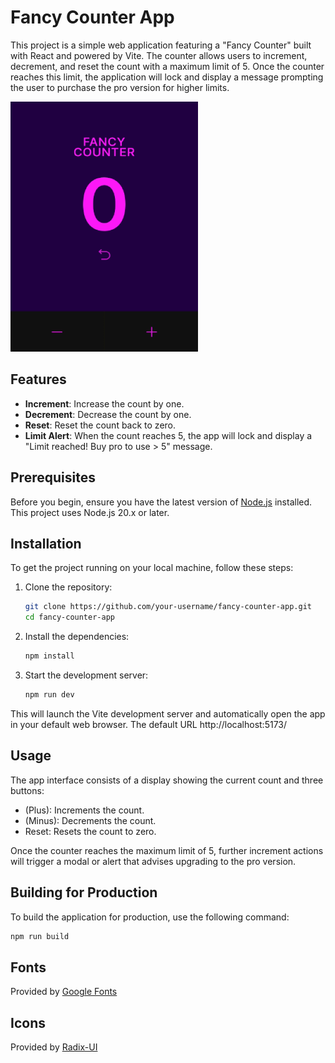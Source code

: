 # Fancy Counter App

This project is a simple web application featuring a "Fancy Counter" built with React and powered by Vite. The counter allows users to increment, decrement, and reset the count with a maximum limit of 5. Once the counter reaches this limit, the application will lock and display a message prompting the user to purchase the pro version for higher limits.

<img src="app_preview.gif" width="300" height="400"/>

## Features

- **Increment**: Increase the count by one.
- **Decrement**: Decrease the count by one.
- **Reset**: Reset the count back to zero.
- **Limit Alert**: When the count reaches 5, the app will lock and display a "Limit reached! Buy pro to use > 5" message.

## Prerequisites

Before you begin, ensure you have the latest version of [Node.js](https://nodejs.org/) installed. This project uses Node.js 20.x or later.

## Installation

To get the project running on your local machine, follow these steps:

1. Clone the repository:
   ```bash
   git clone https://github.com/your-username/fancy-counter-app.git
   cd fancy-counter-app
   ```
2. Install the dependencies:
   ```bash
   npm install
   ```
3. Start the development server:
   ```bash
   npm run dev
   ```

This will launch the Vite development server and automatically open the app in your default web browser. The default URL http://localhost:5173/

## Usage

The app interface consists of a display showing the current count and three buttons:

- (Plus): Increments the count.
- (Minus): Decrements the count.
- Reset: Resets the count to zero.

Once the counter reaches the maximum limit of 5, further increment actions will trigger a modal or alert that advises upgrading to the pro version.

## Building for Production

To build the application for production, use the following command:

```bash
npm run build
```

## Fonts

Provided by [Google Fonts](https://fonts.google.com/specimen/Inter?query=inter)

## Icons

Provided by [Radix-UI](https://www.radix-ui.com/icons)
